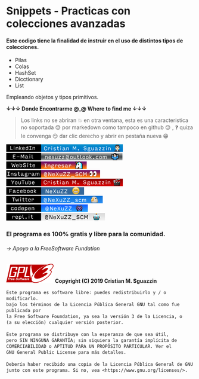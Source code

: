 # Snippets - Practicas con colecciones avanzadas
#### Este codigo tiene la finalidad de instruir en el uso de distintos tipos de colecciones.

* Pilas
* Colas
* HashSet
* Dicctionary
* List

Empleando objetos y tipos primitivos.


**↓↓↓ Donde Encontrarme @_@ Where to find me ↓↓↓**


>Los links no se abriran :boom: en otra ventana, esta es una caracteristica no soportada :sweat: por markedown como tampoco en github  :sweat: ,  :question: quiza le convenga :smirk: dar clic derecho y abrir en pestaña nueva :grin:

[![Blackhat Arsenal 2017](resources/linkedinN.png)](https://www.linkedin.com/in/cristian-m-sguazzin-8a7b2483/)  
[![Blackhat Arsenal 2017](resources/emailN.png)](mailto:nexuzz@outlook.com)  
[![Blackhat Arsenal 2017](resources/webN.png)](https://nexuzz-scm.github.io/CristianMartinSguazzin/)  
[![Blackhat Arsenal 2017](resources/instaNnN.png)](https://www.instagram.com/nexuzz_scm/)  
[![Blackhat Arsenal 2017](resources/youtubeN.png)](https://www.youtube.com/channel/UCDDXY90tCmbU57J8J4-_T1w)  
[![Blackhat Arsenal 2017](resources/facebookNn.png)](https://www.facebook.com/profile.php?id=100013497670595)  
[![Blackhat Arsenal 2017](resources/twitterN.png)](https://twitter.com/NeXuZZ_scm)  
[![Blackhat Arsenal 2017](resources/codepenNn.png)](https://codepen.io/NeXuZZ/)  
[![Blackhat Arsenal 2017](resources/replitN.png)](https://repl.it/@NeXuZZ_SCM) 


### El programa es 100% gratis y libre para la comunidad.
###### -> Apoyo a la FreeSoftware Fundation
![alt text](gplv3-127x51.png) **Copyright (C) 2019 Cristian M. Sguazzin**

    Este programa es software libre: puedes redistribuirlo y / o modificarlo.
    bajo los términos de la Licencia Pública General GNU tal como fue publicada por
    la Free Software Foundation, ya sea la versión 3 de la Licencia, o
    (a su elección) cualquier versión posterior.

    Este programa se distribuye con la esperanza de que sea útil,
    pero SIN NINGUNA GARANTÍA; sin siquiera la garantía implícita de
    COMERCIABILIDAD o APTITUD PARA UN PROPÓSITO PARTICULAR. Ver el
    GNU General Public License para más detalles.

    Debería haber recibido una copia de la Licencia Pública General de GNU
    junto con este programa. Si no, vea <https://www.gnu.org/licenses/>.